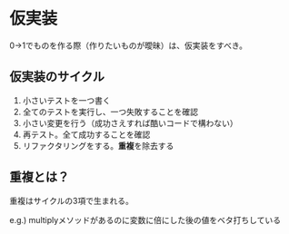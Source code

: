 # 仮実装

0→1でものを作る際（作りたいものが曖昧）は、仮実装をすべき。

## 仮実装のサイクル

1. 小さいテストを一つ書く
2. 全てのテストを実行し、一つ失敗することを確認
3. 小さい変更を行う（成功さえすれば酷いコードで構わない）
4. 再テスト。全て成功することを確認
5. リファクタリングをする。**重複**を除去する

## 重複とは？

重複はサイクルの3項で生まれる。

e.g.) 
multiplyメソッドがあるのに変数に倍にした後の値をベタ打ちしている


